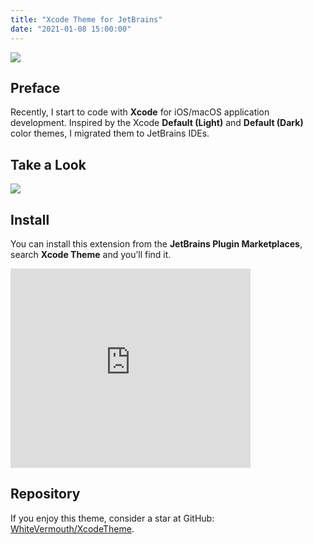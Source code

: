 ```yaml
---
title: "Xcode Theme for JetBrains"
date: "2021-01-08 15:00:00"
---
```


![](/images/xcode/logo.png)

## Preface
Recently, I start to code with **Xcode** for iOS/macOS application development. Inspired by the Xcode **Default (Light)** and **Default (Dark)** color themes, I migrated them to JetBrains IDEs.

## Take a Look
![](/images/xcode/screenshot.png)

## Install
You can install this extension from the **JetBrains Plugin Marketplaces**, search **Xcode Theme** and you’ll find it.

<iframe frameborder="none" width="384px" height="319px" src="https://plugins.jetbrains.com/embeddable/card/15727"></iframe>

## Repository

If you enjoy this theme, consider a star at GitHub: [WhiteVermouth/XcodeTheme](https://github.com/WhiteVermouth/XcodeTheme).